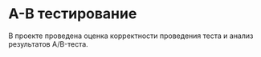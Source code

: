 # A-B тестирование
В проекте проведена оценка корректности проведения теста и анализ результатов A/B-теста.


